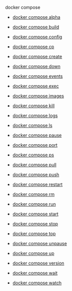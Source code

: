 docker compose


<!--
Sorry, but the contents of this page are automatically generated from
Docker's source code. If you want to suggest a change to the text that appears
here, you'll need to find the string by searching this repo:
https://github.com/docker/compose
-->



- [docker compose alpha](https://docs.docker.com/reference/cli/docker/compose/alpha/)

- [docker compose build](https://docs.docker.com/reference/cli/docker/compose/build/)

- [docker compose config](https://docs.docker.com/reference/cli/docker/compose/config/)

- [docker compose cp](https://docs.docker.com/reference/cli/docker/compose/cp/)

- [docker compose create](https://docs.docker.com/reference/cli/docker/compose/create/)

- [docker compose down](https://docs.docker.com/reference/cli/docker/compose/down/)

- [docker compose events](https://docs.docker.com/reference/cli/docker/compose/events/)

- [docker compose exec](https://docs.docker.com/reference/cli/docker/compose/exec/)

- [docker compose images](https://docs.docker.com/reference/cli/docker/compose/images/)

- [docker compose kill](https://docs.docker.com/reference/cli/docker/compose/kill/)

- [docker compose logs](https://docs.docker.com/reference/cli/docker/compose/logs/)

- [docker compose ls](https://docs.docker.com/reference/cli/docker/compose/ls/)

- [docker compose pause](https://docs.docker.com/reference/cli/docker/compose/pause/)

- [docker compose port](https://docs.docker.com/reference/cli/docker/compose/port/)

- [docker compose ps](https://docs.docker.com/reference/cli/docker/compose/ps/)

- [docker compose pull](https://docs.docker.com/reference/cli/docker/compose/pull/)

- [docker compose push](https://docs.docker.com/reference/cli/docker/compose/push/)

- [docker compose restart](https://docs.docker.com/reference/cli/docker/compose/restart/)

- [docker compose rm](https://docs.docker.com/reference/cli/docker/compose/rm/)

- [docker compose run](https://docs.docker.com/reference/cli/docker/compose/run/)

- [docker compose start](https://docs.docker.com/reference/cli/docker/compose/start/)

- [docker compose stop](https://docs.docker.com/reference/cli/docker/compose/stop/)

- [docker compose top](https://docs.docker.com/reference/cli/docker/compose/top/)

- [docker compose unpause](https://docs.docker.com/reference/cli/docker/compose/unpause/)

- [docker compose up](https://docs.docker.com/reference/cli/docker/compose/up/)

- [docker compose version](https://docs.docker.com/reference/cli/docker/compose/version/)

- [docker compose wait](https://docs.docker.com/reference/cli/docker/compose/wait/)

- [docker compose watch](https://docs.docker.com/reference/cli/docker/compose/watch/)
